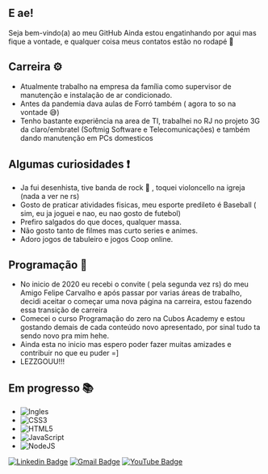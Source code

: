 ## E ae!
Seja bem-vindo(a) ao meu GitHub
Ainda estou engatinhando por aqui mas fique a vontade, e qualquer coisa meus contatos estão no rodapé 📌 

## Carreira ⚙

- Atualmente trabalho na empresa da família como supervisor de manutenção e instalação de ar condicionado.
- Antes da pandemia dava aulas de Forró também ( agora to so na vontade 😅)
- Tenho bastante experiência na area de TI, trabalhei no RJ no projeto 3G da claro/embratel (Softmig Software e Telecomunicações)  e também dando manutenção em PCs domesticos

## Algumas curiosidades ❗

- Ja fui desenhista, tive banda de rock 🤘 , toquei violoncello na igreja (nada a ver ne rs)
- Gosto de praticar atividades fisicas, meu esporte predileto é Baseball ( sim, eu ja joguei e nao, eu nao gosto de futebol)
- Prefiro salgados do que doces, qualquer massa.
- Não gosto tanto de filmes mas curto series e animes.
- Adoro jogos de tabuleiro e jogos Coop online.

## Programação 🧱

- No inicio de 2020 eu recebi o convite ( pela segunda vez rs) do meu Amigo Felipe Carvalho e após passar por varias áreas de trabalho, decidi aceitar o  começar uma nova página na carreira, estou fazendo essa transição de carreira
- Comecei o curso Programação do zero na Cubos Academy e estou gostando demais de cada conteúdo novo apresentado, por sinal tudo ta sendo novo pra mim hehe.
- Ainda esta no inicio mas espero poder fazer muitas amizades e contribuir no que eu puder =]
- LEZZGOUU!!!

## Em progresso 📚

- ![Ingles](https://img.shields.io/badge/-Ingles-ff69b4)
- ![CSS3](https://img.shields.io/static/v1?label=&message=CSS3&color=blue)
- ![HTML5](https://img.shields.io/static/v1?label=&message=HTML5&color=red) 
- ![JavaScript](https://img.shields.io/static/v1?label=&message=JavaScript&color=orange)
- ![NodeJS](https://img.shields.io/static/v1?label=&message=NodeJS&color=brightgreen) 



[![Linkedin Badge](https://img.shields.io/badge/-Tarcisio-blue?style=flat-square&logo=Linkedin&logoColor=white&link=https://www.linkedin.com/in/tarcisio-wesley//)](https://www.linkedin.com/in/tarcisio-wesley/) 
[![Gmail Badge](https://img.shields.io/badge/-tarcisiowesley@gmail.com-c14438?style=flat-square&logo=Gmail&logoColor=white&link=mailto:tarcisiowesley@gmail.com)](mailto:tarcisiowesley@gmail.com)
[![YouTube Badge](https://img.shields.io/badge/-Tarcisio-red?style=flat-square&logo=YouTube&logoColor=white&link=https://www.youtube.com/c/TarcisioWesley//)](https://www.youtube.com/c/TarcisioWesley/) 

